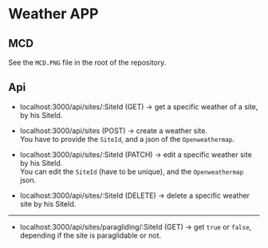 # Weather APP

## MCD

See the `MCD.PNG` file in the root of the repository.

## Api


* localhost:3000/api/sites/:SiteId (GET) -> get a specific weather of a site, by his SiteId.  

* localhost:3000/api/sites (POST) -> create a weather site.  
You have to provide the `SiteId`, and a json of the `Openweathermap`.  


* localhost:3000/api/sites/:SiteId (PATCH) -> edit a specific weather site by his SiteId.  
You can edit the `SiteId` (have to be unique), and the `Openweathermap` json.  


* localhost:3000/api/sites/:SiteId (DELETE) -> delete a specific weather site by his SiteId.  

------------------------------

* localhost:3000/api/sites/paragliding/:SiteId (GET) -> get `true` or `false`, depending if the site is paraglidable or not.

